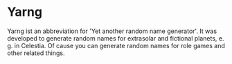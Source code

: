 # Yarng
Yarng ist an abbreviation for 'Yet another random name generator'. It was developed to generate random names for extrasolar and fictional planets, e. g. in Celestia. Of cause you can generate random names for role games and other related things.
